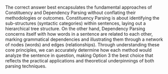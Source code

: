 The correct answer best encapsulates the fundamental approaches of Constituency and Dependency Parsing without conflating their methodologies or outcomes. Constituency Parsing is about identifying the sub-structures (syntactic categories) within sentences, laying out a hierarchical tree structure. On the other hand, Dependency Parsing concerns itself with how words in a sentence are related to each other, marking grammatical dependencies and illustrating them through a network of nodes (words) and edges (relationships). Through understanding these core principles, we can accurately determine how each method would analyze the sentence in question, making Option 3 the best choice that reflects the practical applications and theoretical underpinnings of both parsing techniques.
